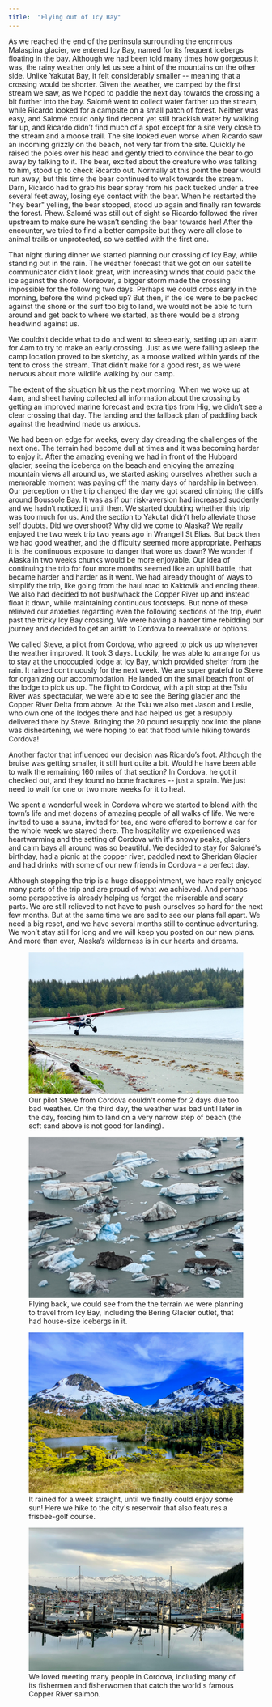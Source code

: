 ```yaml
---
title:  "Flying out of Icy Bay"
---
```


As we reached the end of the peninsula surrounding the enormous Malaspina glacier, we entered Icy Bay, named for its frequent icebergs floating in the bay. Although we had been told many times how gorgeous it was, the rainy weather only let us see a hint of the mountains on the other side. Unlike Yakutat Bay, it felt considerably smaller -- meaning that a crossing would be shorter. Given the weather, we camped by the first stream we saw, as we hoped to paddle the next day towards the crossing a bit further into the bay. Salomé went to collect water farther up the stream, while Ricardo looked for a campsite on a small patch of forest. Neither was easy, and Salomé could only find decent yet still brackish water by walking far up, and Ricardo didn’t find much of a spot except for a site very close to the stream and a moose trail. The site looked even worse when Ricardo saw an incoming grizzly on the beach, not very far from the site. Quickly he raised the poles over his head and gently tried to convince the bear to go away by talking to it. The bear, excited about the creature who was talking to him, stood up to check Ricardo out. Normally at this point the bear would run away, but this time the bear continued to walk towards the stream. Darn, Ricardo had to grab his bear spray from his pack tucked under a tree several feet away, losing eye contact with the bear. When he restarted the "hey bear" yelling, the bear stopped, stood up again and finally ran towards the forest. Phew. Salomé was still out of sight so Ricardo followed the river upstream to make sure he wasn’t sending the bear towards her! After the encounter, we tried to find a better campsite but they were all close to animal trails or unprotected, so we settled with the first one.

That night during dinner we started planning our crossing of Icy Bay, while standing out in the rain. The weather forecast that we got on our satellite communicator didn’t look great, with increasing winds that could pack the ice against the shore. Moreover, a bigger storm made the crossing impossible for the following two days. Perhaps we could cross early in the morning, before the wind picked up? But then, if the ice were to be packed against the shore or the surf too big to land, we would not be able to turn around and get back to where we started, as there would be a strong headwind against us.

We couldn’t decide what to do and went to sleep early, setting up an alarm for 4am to try to make an early crossing. Just as we were falling asleep the camp location proved to be sketchy, as a moose walked within yards of the tent to cross the stream. That didn’t make for a good rest, as we were nervous about more wildlife walking by our camp.

The extent of the situation hit us the next morning. When we woke up at 4am, and sheet having collected all information about the crossing by getting an improved marine forecast and extra tips from Hig, we didn’t see a clear crossing that day. The landing and the fallback plan of paddling back against the headwind made us anxious. 

We had been on edge for weeks, every day dreading the challenges of the next one. The terrain had become dull at times and it was becoming harder to enjoy it. After the amazing evening we had in front of the Hubbard glacier, seeing the icebergs on the beach and enjoying the amazing mountain views all around us, we started asking ourselves whether such a memorable moment was paying off the many days of hardship in between. Our perception on the trip changed the day we got scared climbing the cliffs around Boussole Bay. It was as if our risk-aversion had increased suddenly and we hadn’t noticed it until then. We started doubting whether this trip was too much for us. And the section to Yakutat didn’t help alleviate those self doubts. Did we overshoot? Why did we come to Alaska? We really enjoyed the two week trip two years ago in Wrangell St Elias. But back then we had good weather, and the difficulty seemed more appropriate. Perhaps it is the continuous exposure to danger that wore us down? We wonder if Alaska in two weeks chunks would be more enjoyable. Our idea of continuing the trip for four more months seemed like an uphill battle, that became harder and harder as it went. We had already thought of ways to simplify the trip, like going from the haul road to Kaktovik and ending there. We also had decided to not bushwhack the Copper River up and instead float it down, while maintaining continuous footsteps. But none of these relieved our anxieties regarding even the following sections of the trip, even past the tricky Icy Bay crossing. We were having a harder time rebidding our journey and decided to get an airlift to Cordova to reevaluate or options.

We called Steve, a pilot from Cordova, who agreed to pick us up whenever the weather improved. It took 3 days. Luckily, he was able to arrange for us to stay at the unoccupied lodge at Icy Bay, which provided shelter from the rain. It rained continuously for the next week. We are super grateful to Steve for organizing our accommodation. He landed on the small beach front of the lodge to pick us up. The flight to Cordova, with a pit stop at the Tsiu River was spectacular, we were able to see the Bering glacier and the Copper River Delta from above. At the Tsiu we also met Jason and Leslie, who own one of the lodges there and had helped us get a resupply delivered there by Steve. Bringing the 20 pound resupply box into the plane was disheartening, we were hoping to eat that food while hiking towards Cordova!

Another factor that influenced our decision was Ricardo’s foot. Although the bruise was getting smaller, it still hurt quite a bit. Would he have been able to walk the remaining 160 miles of that section? In Cordova, he got it checked out, and they found no bone fractures -- just a sprain. We just need to wait for one or two more weeks for it to heal. 

We spent a wonderful week in Cordova where we started to blend with the town’s life and met dozens of amazing people of all walks of life. We were invited to use a sauna, invited for tea, and were offered to borrow a car for the whole week we stayed there. The hospitality we experienced was heartwarming and the setting of Cordova with it's snowy peaks, glaciers and calm bays all around was so beautiful. We decided to stay for Salomé's birthday, had a picnic at the copper river, paddled next to Sheridan Glacier and had drinks with some of our new friends in Cordova - a perfect day.

Although stopping the trip is a huge disappointment, we have really enjoyed many parts of the trip and are proud of what we achieved. And perhaps some perspective is already helping us forget the miserable and scary parts. We are still relieved to not have to push ourselves so hard for the next few months. But at the same time we are sad to see our plans fall apart. We need a big reset, and we have several months still to continue adventuring. We won’t stay still for long and we will keep you posted on our new plans. And more than ever, Alaska’s wilderness is in our hearts and dreams. 


<figure>
    <img src="/assets/images/06-08/landing.jpg">
    <figcaption>
Our pilot Steve from Cordova couldn't come for 2 days due too bad weather. On the third day, the weather was bad until later in the day, forcing him to land on a very narrow step of beach (the soft sand above is not good for landing).
    </figcaption>
</figure>


<figure>
    <img src="/assets/images/06-08/ice.jpg">
    <figcaption>
Flying back, we could see from the  the terrain we were planning to travel from Icy Bay, including the Bering Glacier outlet, that had house-size icebergs in it.
    </figcaption>
</figure>


<figure>
    <img src="/assets/images/06-08/reservoir.jpg">
    <figcaption>
It rained for a week straight, until we finally could enjoy some sun! Here we hike to the city's reservoir that also features a frisbee-golf course.
    </figcaption>
</figure>


<figure>
    <img src="/assets/images/06-08/harbor.jpg">
        <figcaption>
We loved meeting many people in Cordova, including many of its fishermen and fisherwomen that catch the world's famous Copper River salmon.
    </figcaption>
</figure>


